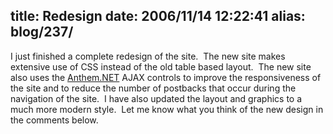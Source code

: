 title: Redesign
date: 2006/11/14 12:22:41
alias: blog/237/
---
I just finished a complete redesign of the site.  The new site makes extensive use of CSS instead of the old table based layout.  The new site also uses the [Anthem.NET](http://www.anthemdotnet.com/) AJAX controls to improve the responsiveness of the site and to reduce the number of postbacks that occur during the navigation of the site.  I have also updated the layout and graphics to a much more modern style.  Let me know what you think of the new design in the comments below.